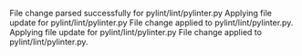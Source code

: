 File change parsed successfully for pylint/lint/pylinter.py
Applying file update for pylint/lint/pylinter.py
File change applied to pylint/lint/pylinter.py.
Applying file update for pylint/lint/pylinter.py
File change applied to pylint/lint/pylinter.py.
